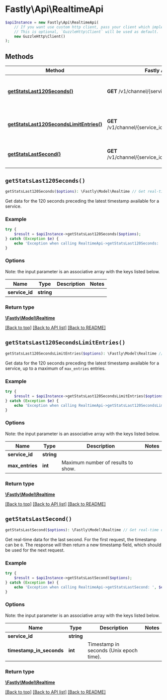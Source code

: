 # Fastly\Api\RealtimeApi


```php
$apiInstance = new Fastly\Api\RealtimeApi(
    // If you want use custom http client, pass your client which implements `GuzzleHttp\ClientInterface`.
    // This is optional, `GuzzleHttp\Client` will be used as default.
    new GuzzleHttp\Client()
);
```

## Methods

Method | Fastly API endpoint | Description
------------- | ------------- | -------------
[**getStatsLast120Seconds()**](RealtimeApi.md#getStatsLast120Seconds) | **GET** /v1/channel/{service_id}/ts/h | Get real-time data for the last 120 seconds
[**getStatsLast120SecondsLimitEntries()**](RealtimeApi.md#getStatsLast120SecondsLimitEntries) | **GET** /v1/channel/{service_id}/ts/h/limit/{max_entries} | Get a limited number of real-time data entries
[**getStatsLastSecond()**](RealtimeApi.md#getStatsLastSecond) | **GET** /v1/channel/{service_id}/ts/{timestamp_in_seconds} | Get real-time data for the last second


## `getStatsLast120Seconds()`

```php
getStatsLast120Seconds($options): \Fastly\Model\Realtime // Get real-time data for the last 120 seconds
```

Get data for the 120 seconds preceding the latest timestamp available for a service.

### Example
```php
try {
    $result = $apiInstance->getStatsLast120Seconds($options);
} catch (Exception $e) {
    echo 'Exception when calling RealtimeApi->getStatsLast120Seconds: ', $e->getMessage(), PHP_EOL;
}
```

### Options

Note: the input parameter is an associative array with the keys listed below.

Name | Type | Description  | Notes
------------- | ------------- | ------------- | -------------
**service_id** | **string** |  |

### Return type

[**\Fastly\Model\Realtime**](../Model/Realtime.md)

[[Back to top]](#) [[Back to API list]](../../README.md#endpoints)
[[Back to README]](../../README.md)

## `getStatsLast120SecondsLimitEntries()`

```php
getStatsLast120SecondsLimitEntries($options): \Fastly\Model\Realtime // Get a limited number of real-time data entries
```

Get data for the 120 seconds preceding the latest timestamp available for a service, up to a maximum of `max_entries` entries.

### Example
```php
try {
    $result = $apiInstance->getStatsLast120SecondsLimitEntries($options);
} catch (Exception $e) {
    echo 'Exception when calling RealtimeApi->getStatsLast120SecondsLimitEntries: ', $e->getMessage(), PHP_EOL;
}
```

### Options

Note: the input parameter is an associative array with the keys listed below.

Name | Type | Description  | Notes
------------- | ------------- | ------------- | -------------
**service_id** | **string** |  |
**max_entries** | **int** | Maximum number of results to show. |

### Return type

[**\Fastly\Model\Realtime**](../Model/Realtime.md)

[[Back to top]](#) [[Back to API list]](../../README.md#endpoints)
[[Back to README]](../../README.md)

## `getStatsLastSecond()`

```php
getStatsLastSecond($options): \Fastly\Model\Realtime // Get real-time data for the last second
```

Get real-time data for the last second. For the first request, the timestamp can be `0`. The response will then return a new timestamp field, which should be used for the next request.

### Example
```php
try {
    $result = $apiInstance->getStatsLastSecond($options);
} catch (Exception $e) {
    echo 'Exception when calling RealtimeApi->getStatsLastSecond: ', $e->getMessage(), PHP_EOL;
}
```

### Options

Note: the input parameter is an associative array with the keys listed below.

Name | Type | Description  | Notes
------------- | ------------- | ------------- | -------------
**service_id** | **string** |  |
**timestamp_in_seconds** | **int** | Timestamp in seconds (Unix epoch time). |

### Return type

[**\Fastly\Model\Realtime**](../Model/Realtime.md)

[[Back to top]](#) [[Back to API list]](../../README.md#endpoints)
[[Back to README]](../../README.md)
